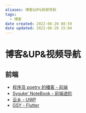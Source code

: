 ```yaml
---
aliases: 博客&UP&视频导航
tags:
  - 博客
date created: 2022-06-20 08:59
date updated: 2022-06-20 15:04
---
```


# 博客&UP&视频导航

## 前端

- [程序员 poetry 的播客 - 前端](https://blog.poetries.top/)
- [Sysuke' NoteBook - 前端进阶](https://www.sysuke.com/)
- [云乡 - UWP](https://blog.richasy.cn/)
- [GSY - Flutter](https://guoshuyu.cn/home/index/)
